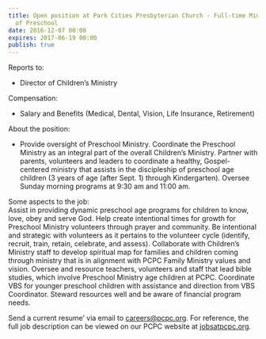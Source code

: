 ```yaml
---
title: Open position at Park Cities Presbyterian Church - Full-time Ministry Leader
  of Preschool
date: 2016-12-07 00:00
expires: 2017-06-19 00:00
publish: true
---
```


Reports to:  
- Director of Children’s Ministry

Compensation:  
- Salary and Benefits (Medical, Dental, Vision, Life Insurance, Retirement)

About the position:  
- Provide oversight of Preschool Ministry. Coordinate the Preschool Ministry as an integral part of the overall Children’s Ministry. Partner with parents, volunteers and leaders to coordinate a healthy, Gospel-centered ministry that assists in the discipleship of preschool age children (3 years of age (after Sept. 1) through Kindergarten). Oversee Sunday morning programs at 9:30 am and 11:00 am.

Some aspects to the job:   
Assist in providing dynamic preschool age programs for children to know, love, obey and serve God.
Help create intentional times for growth for Preschool Ministry volunteers through prayer and community.
Be intentional and strategic with volunteers as it pertains to the volunteer cycle (identify, recruit, train, retain, celebrate, and assess). Collaborate with Children’s Ministry staff to develop spiritual map for families and children coming through ministry that is in alignment with PCPC Family Ministry values and vision. Oversee and resource teachers, volunteers and staff that lead bible studies, which involve Preschool Ministry age children at PCPC. Coordinate VBS for younger preschool children with assistance and direction from VBS Coordinator. Steward resources well and be aware of financial program needs.

Send a current resume’ via email to [careers@pcpc.org](mailto:careers@pcpc.org?subject=Regarding%20Preschool%20Coordinator%20position%20at%20PCPC). For reference, the full job description can be viewed on our PCPC website at [jobsatpcpc.org](http://jobsatpcpc.org).
